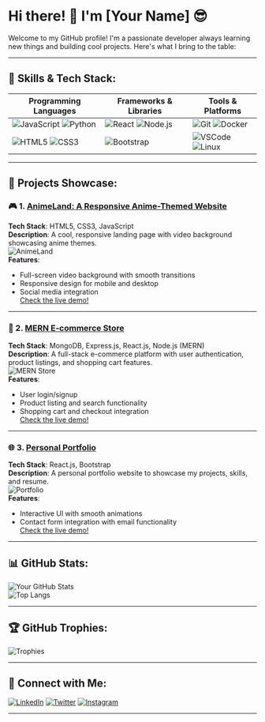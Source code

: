 # Hi there! 👋 I'm [Your Name] 😎

Welcome to my GitHub profile! I'm a passionate developer always learning new things and building cool projects. Here's what I bring to the table:

---

## 🚀 Skills & Tech Stack:
| **Programming Languages** | **Frameworks & Libraries** | **Tools & Platforms** | 
| ------------------------- | ------------------------- | --------------------- | 
| ![JavaScript](https://img.shields.io/badge/Code-JavaScript-yellow?style=for-the-badge&logo=javascript) ![Python](https://img.shields.io/badge/Code-Python-blue?style=for-the-badge&logo=python) | ![React](https://img.shields.io/badge/Frontend-React-blue?style=for-the-badge&logo=react) ![Node.js](https://img.shields.io/badge/Backend-Node.js-green?style=for-the-badge&logo=node.js) | ![Git](https://img.shields.io/badge/Version_Control-Git-orange?style=for-the-badge&logo=git) ![Docker](https://img.shields.io/badge/DevOps-Docker-blue?style=for-the-badge&logo=docker) |
| ![HTML5](https://img.shields.io/badge/Frontend-HTML5-orange?style=for-the-badge&logo=html5) ![CSS3](https://img.shields.io/badge/Frontend-CSS3-blue?style=for-the-badge&logo=css3) | ![Bootstrap](https://img.shields.io/badge/UI-Bootstrap-blueviolet?style=for-the-badge&logo=bootstrap) | ![VSCode](https://img.shields.io/badge/Editor-VSCode-blue?style=for-the-badge&logo=visual-studio-code) ![Linux](https://img.shields.io/badge/OS-Linux-yellow?style=for-the-badge&logo=linux) |

---

## 📂 Projects Showcase:

### 🎮 1. [AnimeLand: A Responsive Anime-Themed Website](https://github.com/yourusername/AnimeLand)
**Tech Stack**: HTML5, CSS3, JavaScript  
**Description**: A cool, responsive landing page with video background showcasing anime themes.  
![AnimeLand](https://yourgiflink.com/demo.gif)  
**Features**:  
- Full-screen video background with smooth transitions  
- Responsive design for mobile and desktop  
- Social media integration  
[Check the live demo!](https://yourwebsite.com/AnimeLand)

---

### 🛒 2. [MERN E-commerce Store](https://github.com/yourusername/MERN-Ecommerce)
**Tech Stack**: MongoDB, Express.js, React.js, Node.js (MERN)  
**Description**: A full-stack e-commerce platform with user authentication, product listings, and shopping cart features.  
![MERN Store](https://yourgiflink.com/demo2.gif)  
**Features**:  
- User login/signup  
- Product listing and search functionality  
- Shopping cart and checkout integration  
[Check the live demo!](https://yourwebsite.com/MERNStore)

---

### 🌐 3. [Personal Portfolio](https://github.com/yourusername/Portfolio)
**Tech Stack**: React.js, Bootstrap  
**Description**: A personal portfolio website to showcase my projects, skills, and resume.  
![Portfolio](https://yourgiflink.com/demo3.gif)  
**Features**:  
- Interactive UI with smooth animations  
- Contact form integration with email functionality  
[Check the live demo!](https://yourwebsite.com/Portfolio)

---

## 📊 GitHub Stats:

![Your GitHub Stats](https://github-readme-stats.vercel.app/api?username=yourusername&show_icons=true&theme=radical)  
![Top Langs](https://github-readme-stats.vercel.app/api/top-langs/?username=yourusername&layout=compact&theme=radical)

---

## 🏆 GitHub Trophies:
![Trophies](https://github-profile-trophy.vercel.app/?username=yourusername&theme=dracula)

---

## 🔗 Connect with Me:
[![LinkedIn](https://img.shields.io/badge/LinkedIn-blue?style=for-the-badge&logo=linkedin)](https://linkedin.com/in/yourusername)
[![Twitter](https://img.shields.io/badge/Twitter-blue?style=for-the-badge&logo=twitter)](https://twitter.com/yourusername)
[![Instagram](https://img.shields.io/badge/Instagram-pink?style=for-the-badge&logo=instagram)](https://instagram.com/yourusername)

---

